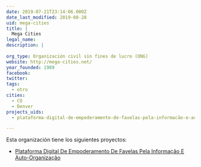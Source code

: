 ```yaml
---
date: 2019-07-21T23:14:06.000Z
date_last_modified: 2019-08-28
uid: mega-cities
title: |
  Mega Cities
legal_name: 
description: |
  
org_type: Organización civil sin fines de lucro (ONG)
website: http://mega-cities.net/
year_founded: 1989
facebook: 
twitter: 
tags:
  - otro
cities: 
  - CO
  - Denver
projects_uids:
  - plataforma-digital-de-empoderamento-de-favelas-pela-informacão-e-auto-organizacão

---
```


Esta organización tiene los siguientes proyectos:

- [Plataforma Digital De Empoderamento De Favelas Pela Informação E Auto-Organização](/proyectos/plataforma-digital-de-empoderamento-de-favelas-pela-informacão-e-auto-organizacão)
